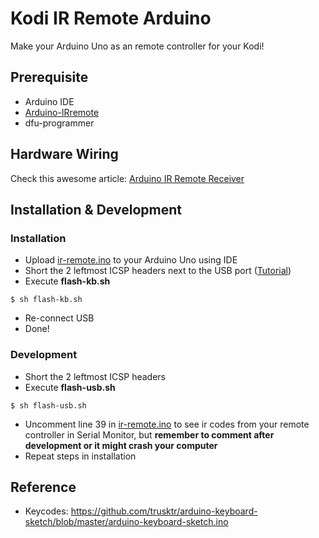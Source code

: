 Kodi IR Remote Arduino
=========

Make your Arduino Uno as an remote controller for your Kodi!

## Prerequisite

- Arduino IDE
- [Arduino-IRremote](https://github.com/z3t0/Arduino-IRremote)
- dfu-programmer

## Hardware Wiring

Check this awesome article: [Arduino IR Remote Receiver](https://www.circuitbasics.com/arduino-ir-remote-receiver-tutorial/)

## Installation & Development

### Installation

- Upload [ir-remote.ino](./ir-remote.ino) to your Arduino Uno using IDE
- Short the 2 leftmost ICSP headers next to the USB port ([Tutorial](http://wei48221.blogspot.com/2016/06/how-to-turn-arduino-uno-into-hid_26.html))
- Execute **flash-kb.sh**
```
$ sh flash-kb.sh
```
- Re-connect USB
- Done!

### Development

- Short the 2 leftmost ICSP headers
- Execute **flash-usb.sh**
```
$ sh flash-usb.sh
```
- Uncomment line 39 in [ir-remote.ino](./ir-remote.ino) to see ir codes from your remote controller in Serial Monitor, but **remember to comment after development or it might crash your computer**
- Repeat steps in installation

## Reference

- Keycodes: https://github.com/trusktr/arduino-keyboard-sketch/blob/master/arduino-keyboard-sketch.ino
